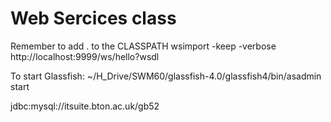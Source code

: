 Web Sercices class
==================

Remember to add . to the CLASSPATH
wsimport -keep -verbose http://localhost:9999/ws/hello?wsdl

To start Glassfish:
~/H_Drive/SWM60/glassfish-4.0/glassfish4/bin/asadmin start


jdbc:mysql://itsuite.bton.ac.uk/gb52
